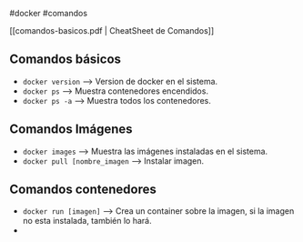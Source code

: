 #docker #comandos

[[comandos-basicos.pdf | CheatSheet de Comandos]]
## Comandos básicos

- `docker version` --> Version de docker en el sistema.
- `docker ps` --> Muestra contenedores encendidos.
- `docker ps -a` --> Muestra todos los contenedores.

## Comandos Imágenes

- `docker images` --> Muestra las imágenes instaladas en el sistema.
- `docker pull [nombre_imagen` --> Instalar imagen.
## Comandos contenedores

- `docker run [imagen]` --> Crea un container sobre la imagen, si la imagen no esta instalada, también lo hará.
- 